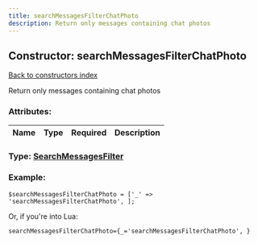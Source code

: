 ```yaml
---
title: searchMessagesFilterChatPhoto
description: Return only messages containing chat photos
---
```

## Constructor: searchMessagesFilterChatPhoto  
[Back to constructors index](index.md)



Return only messages containing chat photos

### Attributes:

| Name     |    Type       | Required | Description |
|----------|:-------------:|:--------:|------------:|



### Type: [SearchMessagesFilter](../types/SearchMessagesFilter.md)


### Example:

```
$searchMessagesFilterChatPhoto = ['_' => 'searchMessagesFilterChatPhoto', ];
```  

Or, if you're into Lua:  


```
searchMessagesFilterChatPhoto={_='searchMessagesFilterChatPhoto', }

```



